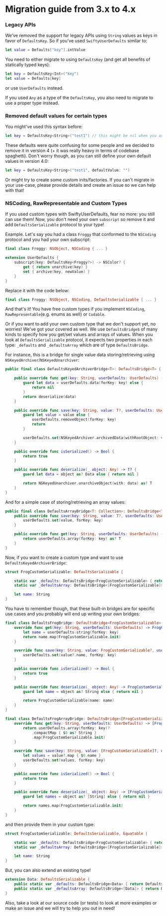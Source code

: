 # Migration guide from 3.x to 4.x

### Legacy APIs

We've removed the support for legacy APIs using `String` values as keys in favor of `DefaultsKey`.
So if you've used `SwiftyUserDefaults` similar to:

```swift
let value = Defaults["key"].intValue
```

You need to either migrate to using `DefaultsKey` (and get all benefits of statically typed keys):

```swift
let key = DefaultsKey<Int>("key")
let value = Defaults[key]
```

or use `UserDefaults` instead.

If you used `Any` as a type of the `DefaultsKey`, you also need to migrate to use a proper type instead.


### Removed default values for certain types

You might've used this syntax before:
```swift
let key = DefaultsKey<String>("test1") // this might be nil when you access it, and so we were using some default values in the past like empty string
```

These defaults were quite confusing for some people and we decided to remove it in version 4 (+ it was really heavy in terms of codebase spaghetti). Don't worry though, as you can still define your own default values in version 4.0:
```swift
let key = DefaultsKey<String>("test1", defaultValue: "")
```

Or might try to create some custom inits/factories. If you can't migrate in your use-case, please provide details and create an issue so we can help with that!

### NSCoding, RawRepresentable and Custom Types

If you used custom types with SwiftyUserDefaults, fear no more: you still can use them!
Now, you don't need your own `subscript` so remove it and add `DefaultsSerializable` protocol to your type!

Example. Let's say you had a class `Froggy` that conformed to the `NSCoding` protocol and you had your own subscript:

```swift
final class Froggy: NSObject, NSCoding { ... }

extension UserDefaults {
    subscript(key: DefaultsKey<Froggy?>) -> NSColor? {
        get { return unarchive(key) }
        set { archive(key, newValue) }
    }
}
```

Replace it with the code below:

```swift
final class Froggy: NSObject, NSCoding, DefaultsSerializable { ... }
```

And that's it! You have free custom types if you implement `NSCoding`, `RawRepresentable`(e.g. enums as well) or `Codable`. 

Or if you want to add your own custom type that we don't support yet, no worries! We've got your covered as well. We use `DefaultsBridge`s of many kinds to specify how you get/set values and arrays of values. When you look at `DefaultsSerializable` protocol, it expects two properties in each type: `_defaults` and `_defaultsArray` which are of type `DefaultsBridge`.

For instance, this is a bridge for single value data storing/retrieving using `NSKeyedArchiver`/`NSKeyedUnarchiver`:
```swift
public final class DefaultsKeyedArchiverBridge<T>: DefaultsBridge<T> {

    public override func get(key: String, userDefaults: UserDefaults) -> T? {
        guard let data = userDefaults.data(forKey: key) else {
            return nil
        }
        return deserialize(data)
    }

    public override func save(key: String, value: T?, userDefaults: UserDefaults) {
        guard let value = value else {
            userDefaults.removeObject(forKey: key)
            return
        }

        userDefaults.set(NSKeyedArchiver.archivedData(withRootObject: value), forKey: key)
    }

    public override func isSerialized() -> Bool {
        return true
    }

    public override func deserialize(_ object: Any) -> T? {
        guard let data = object as? Data else { return nil }

        return NSKeyedUnarchiver.unarchiveObject(with: data) as? T
    }
}
```

And for a simple case of storing/retrieving an array values:
```swift
public final class DefaultsArrayBridge<T: Collection>: DefaultsBridge<T> {
    public override func save(key: String, value: T?, userDefaults: UserDefaults) {
        userDefaults.set(value, forKey: key)
    }

    public override func get(key: String, userDefaults: UserDefaults) -> T? {
        return userDefaults.array(forKey: key) as? T
    }
}
```

Now, if you want to create a custom type and want to use `DefaultsKeyedArchiverBridge`:
```swift
struct FrogCustomSerializable: DefaultsSerializable {

    static var _defaults: DefaultsBridge<FrogCustomSerializable> { return DefaultsKeyedArchiverBridge() }
    static var _defaultsArray: DefaultsBridge<[FrogCustomSerializable]> { return DefaultsKeyedArchiverBridge() }

    let name: String
}
```

You have to remember though, that these built-in bridges are for specific use cases and you probably will end up writing your own bridges:
```swift
final class DefaultsFrogBridge: DefaultsBridge<FrogCustomSerializable> {
    override func get(key: String, userDefaults: UserDefaults) -> FrogCustomSerializable? {
        let name = userDefaults.string(forKey: key)
        return name.map(FrogCustomSerializable.init)
    }

    override func save(key: String, value: FrogCustomSerializable?, userDefaults: UserDefaults) {
        userDefaults.set(value?.name, forKey: key)
    }

    public override func isSerialized() -> Bool {
        return true
    }

    public override func deserialize(_ object: Any) -> FrogCustomSerializable? {
        guard let name = object as? String else { return nil }

        return FrogCustomSerializable(name: name)
    }
}

final class DefaultsFrogArrayBridge: DefaultsBridge<[FrogCustomSerializable]> {
    override func get(key: String, userDefaults: UserDefaults) -> [FrogCustomSerializable]? {
        return userDefaults.array(forKey: key)?
            .compactMap { $0 as? String }
            .map(FrogCustomSerializable.init)
    }

    override func save(key: String, value: [FrogCustomSerializable]?, userDefaults: UserDefaults) {
        let values = value?.map { $0.name }
        userDefaults.set(values, forKey: key)
    }

    public override func isSerialized() -> Bool {
        return true
    }

    public override func deserialize(_ object: Any) -> [FrogCustomSerializable]? {
        guard let names = object as? [String] else { return nil }

        return names.map(FrogCustomSerializable.init)
    }
}
```

and then provide them in your custom type:
```swift
struct FrogCustomSerializable: DefaultsSerializable, Equatable {

    static var _defaults: DefaultsBridge<FrogCustomSerializable> { return DefaultsFrogBridge() }
    static var _defaultsArray: DefaultsBridge<[FrogCustomSerializable]> { return DefaultsFrogArrayBridge() }

    let name: String
}
```

But, you can also extend an existing type!
```swift
extension Data: DefaultsSerializable {
    public static var _defaults: DefaultsBridge<Data> { return DefaultsDataBridge() }
    public static var _defaultsArray: DefaultsBridge<[Data]> { return DefaultsArrayBridge() }
}
```

Also, take a look at our source code (or tests) to look at more examples or make an issue and we will try to help you out in need! 